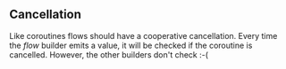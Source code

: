 ## Cancellation

Like coroutines flows should have a cooperative cancellation.
Every time the *flow* builder emits a value, it will be checked if the coroutine is cancelled.
However, the other builders don't check :-(